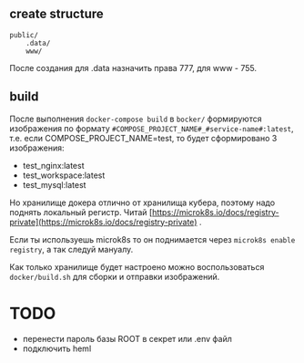 ## create structure
```
public/
    .data/
    www/
```

После создания для .data назначить права 777, для www - 755.

## build
После выполнения `docker-compose build` в `bocker/` формируются изображения по формату  `#COMPOSE_PROJECT_NAME#_#service-name#:latest`, т.е. если COMPOSE_PROJECT_NAME=test, то будет сформировано 3 изображения:
- test_nginx:latest
- test_workspace:latest
- test_mysql:latest

Но хранилище докера отлично от хранилища кубера, поэтому надо поднять локальный регистр. Читай [https://microk8s.io/docs/registry-private](https://microk8s.io/docs/registry-private) .

Если ты используешь microk8s то он поднимается через `microk8s enable registry`, а так следуй мануалу.

Как только хранилище будет настроено можно воспользоваться `docker/build.sh` для сборки и отправки изображений.


# TODO
- перенести пароль базы ROOT в секрет или .env файл
- подключить heml
